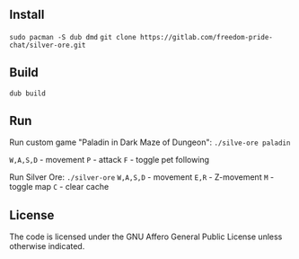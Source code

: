 ## Install

`sudo pacman -S dub dmd`
`git clone https://gitlab.com/freedom-pride-chat/silver-ore.git`

## Build

`dub build`

## Run

Run custom game "Paladin in Dark Maze of Dungeon":
`./silve-ore paladin`

`W,A,S,D` - movement
`P` - attack
`F` - toggle pet following

Run Silver Ore:
`./silver-ore`
`W,A,S,D` - movement
`E,R` - Z-movement
`M` - toggle map
`C` - clear cache

## License

The code is licensed under the GNU Affero General Public License unless otherwise indicated.
